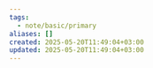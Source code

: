 ```yaml
---
tags:
  - note/basic/primary
aliases: []
created: 2025-05-20T11:49:04+03:00
updated: 2025-05-20T11:49:04+03:00
---
```


